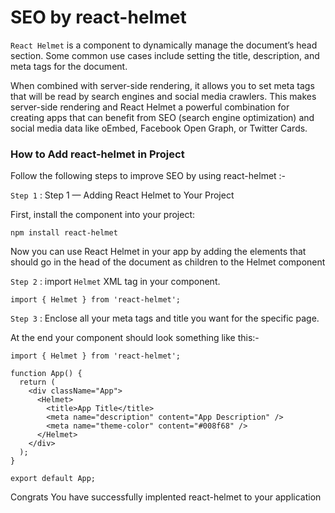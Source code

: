 
# SEO by react-helmet

`React Helmet` is a component to dynamically manage the document’s head section. Some common use cases include setting the title, description, and meta tags for the document.

When combined with server-side rendering, it allows you to set meta tags that will be read by search engines and social media crawlers. This makes server-side rendering and React Helmet a powerful combination for creating apps that can benefit from SEO (search engine optimization) and social media data like oEmbed, Facebook Open Graph, or Twitter Cards.

### How to Add react-helmet in Project

Follow the following steps to improve SEO by using react-helmet :- 

 `Step 1` :  Step 1 — Adding React Helmet to Your Project

First, install the component into your project:
```
npm install react-helmet
```
Now you can use React Helmet in your app by adding the elements that should go in the head of the document as children to the Helmet component

`Step 2` :  import `Helmet` XML tag in your component.
```
import { Helmet } from 'react-helmet';
```

`Step 3` : Enclose all your meta tags and title you want for the specific page.

At the end your component should look something like this:-
```
import { Helmet } from 'react-helmet';

function App() {
  return (
    <div className="App">
      <Helmet>
        <title>App Title</title>
        <meta name="description" content="App Description" />
        <meta name="theme-color" content="#008f68" />
      </Helmet>
    </div>
  );
}

export default App;
```
Congrats You have successfully implented react-helmet to your application


